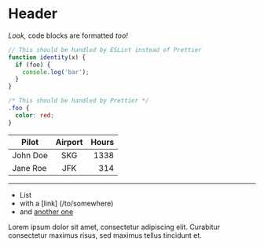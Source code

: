 # Header

_Look,_ code blocks are formatted _too!_

```js
// This should be handled by ESLint instead of Prettier
function identity(x) {
  if (foo) {
    console.log('bar');
  }
}
```

```css
/* This should be handled by Prettier */
.foo {
  color: red;
}
```

| Pilot    | Airport | Hours |
| -------- | :-----: | ----: |
| John Doe |   SKG   |  1338 |
| Jane Roe |   JFK   |   314 |

---

- List
- with a \[link] (/to/somewhere)
- and [another one][]

Lorem ipsum dolor sit amet, consectetur adipiscing elit.
Curabitur consectetur maximus risus, sed maximus tellus tincidunt et.

[another one]: http://example.com 'Example title'

